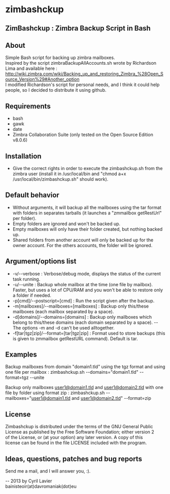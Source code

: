 zimbashckup
===========

ZimBashckup : Zimbra Backup Script in Bash
------------------------------------------

About
-----
Simple Bash script for backing up zimbra mailboxes.  
Inspired by the script zimbraBackupAllAccounts.sh wrote by Richardson Lima and available here : http://wiki.zimbra.com/wiki/Backing_up_and_restoring_Zimbra_%28Open_Source_Version%29#Another_option  
I modified Richardson's script for personal needs, and I think it could help people, so I decided to distribute it using github.

Requirements
------------
- bash
- gawk
- date
- Zimbra Collaboration Suite (only tested on the Open Source Edition v8.0.6)

Installation
------------
- Give the correct rights in order to execute the zimbashckup.sh from the zimbra user (install it in /usr/local/bin and "chmod a+x /usr/local/bin/zimbashckup.sh" should work).

Default behavior
----------------
- Without arguments, it will backup all the mailboxes using the tar format with folders in separates tarballs (it launches a "zmmailbox getRestUrl" per folder).
- Empty folders are ignored and won't be backed up.
- Empty mailboxes will only have their folder created, but nothing backed up.
- Shared folders from another account will only be backed up for the owner account. For the others accounts, the folder will be ignored.

Argument/options list
---------------------
- -v/--verbose : Verbose/debug mode, displays the status of the current task running.
- -u/--unite : Backup whole mailbox at the time (one file by mailbox). Faster, but uses a lot of CPU/RAM and you won't be able to restore only a folder if needed.
- -p[cmd]/--postscript=[cmd] : Run the script given after the backup.
- -m[mailboxes]/--mailboxes=[mailboxes] : Backup only this/these mailboxes (each mailbox separated by a space).
- -d[domains]/--domains=[domains] : Backup only mailboxes which belong to this/these domains (each domain separated by a space).
-- The options -m and -d can't be used alltogether.
- -f[tar|tgz|zip]/--format=[tar|tgz|zip] : Format used to store backups (this is given to zmmailbox getRestURL command). Default is tar.

Examples
--------

Backup mailboxes from domain "domain1.tld" using the tgz format and using one file per mailbox : 
	zimbashckup.sh --domains="domain1.tld" --format=tgz --unite

Backup only mailboxes user1@domain1.tld and user1@domain2.tld with one file by folder using format zip :
	zimbashckup.sh --mailboxes="user1@domain1.tld and user1@domain2.tld" --format=zip

License
-------
Zimbashckup is distributed under the terms of the GNU General Public  
License as published by the Free Software Foundation; either version 2  
of the License, or (at your option) any later version.  A copy of this  
license can be found in the file LICENSE included with the program.  

Ideas, questions, patches and bug reports
-----------------------------------------
Send me a mail, and I will answer you, :).

--
2013 by Cyril Lavier  
bainisteoir(at)davromaniak(dot)eu
